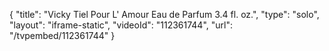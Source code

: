 {
    "title": "Vicky Tiel Pour L' Amour Eau de Parfum 3.4 fl. oz.",
    "type": "solo",
    "layout": "iframe-static",
    "videoId": "112361744",
    "url": "\/tvpembed\/112361744"
}